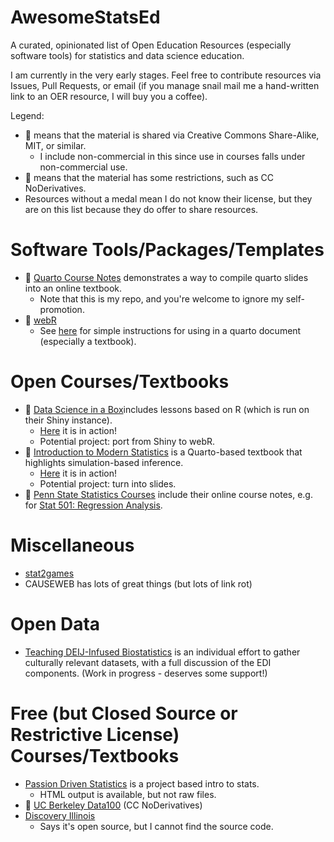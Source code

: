 # AwesomeStatsEd

A curated, opinionated list of Open Education Resources (especially software tools) for statistics and data science education. 

I am currently in the very early stages. Feel free to contribute resources via Issues, Pull Requests, or email (if you manage snail mail me a hand-written link to an OER resource, I will buy you a coffee).

Legend:

- :1st_place_medal: means that the material is shared via Creative Commons Share-Alike, MIT,  or similar.
    - I include non-commercial in this since use in courses falls under non-commercial use.
- :2nd_place_medal: means that the material has some restrictions, such as CC NoDerivatives. 
- Resources without a medal mean I do not know their license, but they are on this list because they do offer to share resources.

# Software Tools/Packages/Templates

- :1st_place_medal: [Quarto Course Notes](httpe://github.com/DB7-CourseNotes/QuorseNotes) demonstrates a way to compile quarto slides into an online textbook.
    - Note that this is my repo, and you're welcome to ignore my self-promotion.
- :1st_place_medal: [webR](https://docs.r-wasm.org/webr/latest/)
    - See [here](https://html-preview.github.io/?url=https://github.com/nrennie/teaching-with-webR/blob/main/index.html#/adding-webr-to-teaching-materials-1) for simple instructions for using in a quarto document (especially a textbook).

# Open Courses/Textbooks

-  :1st_place_medal: [Data Science in a Box](https://github.com/tidyverse/datascience-box/tree/main)includes lessons based on R (which is run on their Shiny instance).
    - [Here](https://datasciencebox.org/) it is in action!
    - Potential project: port from Shiny to webR.
- :1st_place_medal: [Introduction to Modern Statistics](https://github.com/OpenIntroStat/ims) is a Quarto-based textbook that highlights simulation-based inference.
    - [Here](https://openintro-ims.netlify.app/) it is in action!
    - Potential project: turn into slides.
- :1st_place_medal: [Penn State Statistics Courses](https://online.stat.psu.edu/statprogram/graduate-programs) include their online course notes, e.g. for [Stat 501: Regression Analysis](https://online.stat.psu.edu/stat501/).
 
# Miscellaneous

- [stat2games](https://stat2games.sites.grinnell.edu/)
- CAUSEWEB has lots of great things (but lots of link rot)

# Open Data

- [Teaching DEIJ-Infused Biostatistics](https://nwakim.github.io/teaching_biostats/datasets.html) is an individual effort to gather culturally relevant datasets, with a full discussion of the EDI components. (Work in progress - deserves some support!)

# Free (but Closed Source or Restrictive License) Courses/Textbooks

- [Passion Driven Statistics](https://ldierker1.github.io/passiondrivenstatistics/) is a project based intro to stats.
    - HTML output is available, but not raw files.
- :2nd_place_medal: [UC Berkeley Data100](https://ds100.org/course-notes/) (CC NoDerivatives)
- [Discovery Illinois](https://discovery.cs.illinois.edu/)
    - Says it's open source, but I cannot find the source code.

